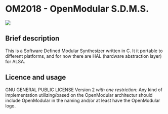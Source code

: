# OM2018 - OpenModular S.D.M.S.
![](https://rawgit.com/DanielSkaborn/OpenModular/master/openModular_logo.svg)

## Brief description
This is a Software Defined Modular Synthesizer written in C. It it portable to different platforms, and for now there are HAL (hardware abstraction layer) for ALSA.

## Licence and usage
GNU GENERAL PUBLIC LICENSE Version 2
*with one restriction:*
Any kind of implementation utilizing/based on the OpenModular architectur should include OpenModular in the naming and/or at least have the OpenModular logo.
